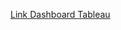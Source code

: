 [Link Dashboard Tableau](https://public.tableau.com/views/FinancialAssesmentDashboard-Milestone1/GlobalFinancialAssessmentDashboard?:language=en-US&publish=yes&:sid=&:redirect=auth&:display_count=n&:origin=viz_share_link)